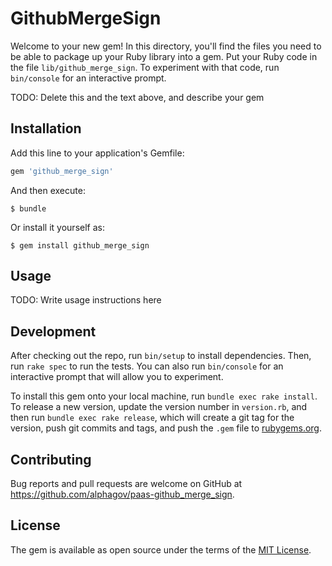 # GithubMergeSign

Welcome to your new gem! In this directory, you'll find the files you need to be able to package up your Ruby library into a gem. Put your Ruby code in the file `lib/github_merge_sign`. To experiment with that code, run `bin/console` for an interactive prompt.

TODO: Delete this and the text above, and describe your gem

## Installation

Add this line to your application's Gemfile:

```ruby
gem 'github_merge_sign'
```

And then execute:

    $ bundle

Or install it yourself as:

    $ gem install github_merge_sign

## Usage

TODO: Write usage instructions here

## Development

After checking out the repo, run `bin/setup` to install dependencies. Then, run `rake spec` to run the tests. You can also run `bin/console` for an interactive prompt that will allow you to experiment.

To install this gem onto your local machine, run `bundle exec rake install`. To release a new version, update the version number in `version.rb`, and then run `bundle exec rake release`, which will create a git tag for the version, push git commits and tags, and push the `.gem` file to [rubygems.org](https://rubygems.org).

## Contributing

Bug reports and pull requests are welcome on GitHub at https://github.com/alphagov/paas-github_merge_sign.


## License

The gem is available as open source under the terms of the [MIT License](http://opensource.org/licenses/MIT).

